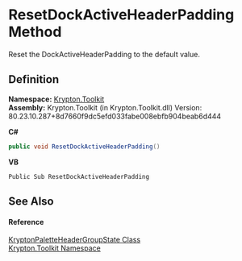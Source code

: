 # ResetDockActiveHeaderPadding Method


Reset the DockActiveHeaderPadding to the default value.



## Definition
**Namespace:** <a href="79d2eac2-21f4-54ff-7552-b20c33c30600.md">Krypton.Toolkit</a>  
**Assembly:** Krypton.Toolkit (in Krypton.Toolkit.dll) Version: 80.23.10.287+8d7660f9dc5efd033fabe008ebfb904beab6d444

**C#**
``` C#
public void ResetDockActiveHeaderPadding()
```
**VB**
``` VB
Public Sub ResetDockActiveHeaderPadding
```



## See Also


#### Reference
<a href="9b64775d-5b78-7f5f-71da-cf5105a1e84e.md">KryptonPaletteHeaderGroupState Class</a>  
<a href="79d2eac2-21f4-54ff-7552-b20c33c30600.md">Krypton.Toolkit Namespace</a>  
